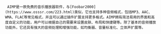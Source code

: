      AIMP是一款免费的音乐播放器软件，与[Foobar2000](https://www.osssr.com/223.html)类似，它也支持多种音频格式，包括MP3、AAC、WMA、FLAC等常见格式，并且可以通过插件扩展支持更多格式。AIMP拥有简洁易用的界面和高度自定义的功能，用户可以根据自己的需要来设置皮肤、布局和快捷键等。除了基本的音频播放功能外，它还具有强大的音频处理和增强功能，如均衡器、音量标准化、立体声扩展等。